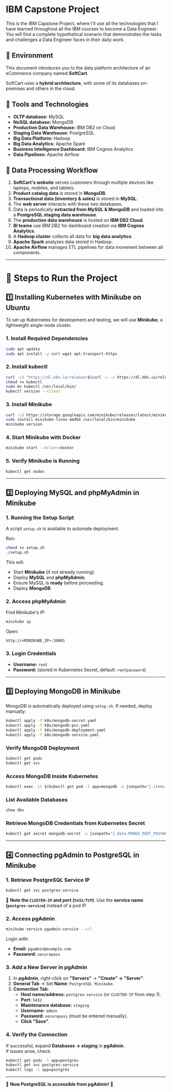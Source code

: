 # IBM Capstone Project

This is the IBM Capstone Project, where I'll use all the technologies that I have learned throughout all the IBM courses to become a Data Engineer. You will find a complete hypothetical scenario that demonstrates the tasks and challenges a Data Engineer faces in their daily work.

## 📌 Environment
This document introduces you to the data platform architecture of an eCommerce company named **SoftCart**.

SoftCart uses a **hybrid architecture**, with some of its databases on-premises and others in the cloud.

## 📌 Tools and Technologies
- **OLTP database:** MySQL
- **NoSQL database:** MongoDB
- **Production Data Warehouse:** IBM DB2 on Cloud
- **Staging Data Warehouse:** PostgreSQL
- **Big Data Platform:** Hadoop
- **Big Data Analytics:** Apache Spark
- **Business Intelligence Dashboard:** IBM Cognos Analytics
- **Data Pipelines:** Apache Airflow

## 📌 Data Processing Workflow

1. **SoftCart's website** serves customers through multiple devices like laptops, mobiles, and tablets.
2. **Product catalog data** is stored in **MongoDB**.
3. **Transactional data (inventory & sales)** is stored in **MySQL**.
4. The **web server** interacts with these two databases.
5. Data is periodically **extracted from MySQL & MongoDB** and loaded into a **PostgreSQL staging data warehouse**.
6. The **production data warehouse** is hosted on **IBM DB2 Cloud**.
7. **BI teams** use IBM DB2 for dashboard creation via **IBM Cognos Analytics**.
8. A **Hadoop cluster** collects all data for **big data analytics**.
9. **Apache Spark** analyzes data stored in Hadoop.
10. **Apache Airflow** manages ETL pipelines for data movement between all components.

---

# 🚀 Steps to Run the Project

## **1️⃣ Installing Kubernetes with Minikube on Ubuntu**
To set up Kubernetes for development and testing, we will use **Minikube**, a lightweight single-node cluster.

### **1. Install Required Dependencies**
```bash
sudo apt update
sudo apt install -y curl wget apt-transport-https
```

### **2. Install kubectl**
```bash
curl -LO "https://dl.k8s.io/release/$(curl -L -s https://dl.k8s.io/release/stable.txt)/bin/linux/amd64/kubectl"
chmod +x kubectl
sudo mv kubectl /usr/local/bin/
kubectl version --client
```

### **3. Install Minikube**
```bash
curl -LO https://storage.googleapis.com/minikube/releases/latest/minikube-linux-amd64
sudo install minikube-linux-amd64 /usr/local/bin/minikube
minikube version
```

### **4. Start Minikube with Docker**
```bash
minikube start --driver=docker
```

### **5. Verify Minikube is Running**
```bash
kubectl get nodes
```

---

## **2️⃣ Deploying MySQL and phpMyAdmin in Minikube**

### **1. Running the Setup Script**
A script `setup.sh` is available to automate deployment.

Run:
```bash
chmod +x setup.sh
./setup.sh
```
This will:
- Start **Minikube** (if not already running).
- Deploy **MySQL** and **phpMyAdmin**.
- Ensure MySQL is **ready** before proceeding.
- Deploy **MongoDB**.

### **2. Access phpMyAdmin**
Find Minikube's IP:
```bash
minikube ip
```
Open:
```
http://<MINIKUBE_IP>:30001
```

### **3. Login Credentials**
- **Username:** `root`
- **Password:** (stored in Kubernetes Secret, default: `rootpassword`)

---

## **3️⃣ Deploying MongoDB in Minikube**

MongoDB is automatically deployed using `setup.sh`. If needed, deploy manually:
```bash
kubectl apply -f k8s/mongodb-secret.yaml
kubectl apply -f k8s/mongodb-pvc.yaml
kubectl apply -f k8s/mongodb-deployment.yaml
kubectl apply -f k8s/mongodb-service.yaml
```

### **Verify MongoDB Deployment**
```bash
kubectl get pods
kubectl get svc
```

### **Access MongoDB Inside Kubernetes**
```bash
kubectl exec -it $(kubectl get pod -l app=mongodb -o jsonpath="{.items[0].metadata.name}") -- mongosh -u mongoadmin -p securepass --authenticationDatabase admin
```

### **List Available Databases**
```javascript
show dbs
```

### **Retrieve MongoDB Credentials from Kubernetes Secret**
```bash
kubectl get secret mongodb-secret -o jsonpath="{.data.MONGO_ROOT_PASSWORD}" | base64 --decode
```

---

## **4️⃣ Connecting pgAdmin to PostgreSQL in Minikube**

### **1. Retrieve PostgreSQL Service IP**
```bash
kubectl get svc postgres-service
```
📌 **Note the `CLUSTER-IP` and port (`5432/TCP`)**. Use the **service name (`postgres-service`)** instead of a pod IP.

### **2. Access pgAdmin**
```bash
minikube service pgadmin-service --url
```
Login with:
- **Email:** `pgadmin@example.com`
- **Password:** `securepass`

### **3. Add a New Server in pgAdmin**
1. In **pgAdmin**, right-click on **"Servers"** → **"Create" → "Server"**.
2. **General Tab** → Set **Name**: `PostgreSQL Minikube`.
3. **Connection Tab**:
   - **Host name/address:** `postgres-service` (or `CLUSTER-IP` from step 1).
   - **Port:** `5432`
   - **Maintenance database:** `staging`
   - **Username:** `admin`
   - **Password:** `securepass` (must be entered manually).
   - **Click "Save"**.

### **4. Verify the Connection**
If successful, expand **Databases → staging** in **pgAdmin**.  
If issues arise, check:
```bash
kubectl get pods -l app=postgres
kubectl get svc postgres-service
kubectl logs -l app=postgres
```

---

🚀 **Now PostgreSQL is accessible from pgAdmin!** 🎯